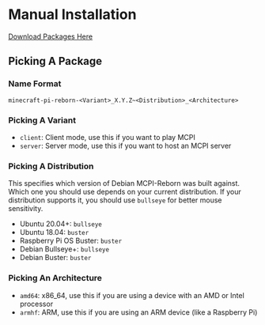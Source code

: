 # Manual Installation
[Download Packages Here](https://jenkins.thebrokenrail.com/job/minecraft-pi-reborn/job/master/lastSuccessfulBuild/artifact/out/)

## Picking A Package

### Name Format
```
minecraft-pi-reborn-<Variant>_X.Y.Z~<Distribution>_<Architecture>
```

### Picking A Variant
* ``client``: Client mode, use this if you want to play MCPI
* ``server``: Server mode, use this if you want to host an MCPI server

### Picking A Distribution
This specifies which version of Debian MCPI-Reborn was built against. Which one you should use depends on your current distribution. If your distribution supports it, you should use ``bullseye`` for better mouse sensitivity.

* Ubuntu 20.04+: ``bullseye``
* Ubuntu 18.04: ``buster``
* Raspberry Pi OS Buster: ``buster``
* Debian Bullseye+: ``bullseye``
* Debian Buster: ``buster``

### Picking An Architecture
* ``amd64``: x86_64, use this if you are using a device with an AMD or Intel processor
* ``armhf``: ARM, use this if you are using an ARM device (like a Raspberry Pi)
